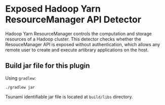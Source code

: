 # Exposed Hadoop Yarn ResourceManager API Detector

Hadoop Yarn ResourceManager controls the computation and storage resources of a
Hadoop cluster. This detector checks whether the ResouceManager API is exposed
without authentication, which allows any remote user to create and execute
artibrary applications on the host.

## Build jar file for this plugin

Using `gradlew`:

```shell
./gradlew jar
```

Tsunami identifiable jar file is located at `build/libs` directory.

